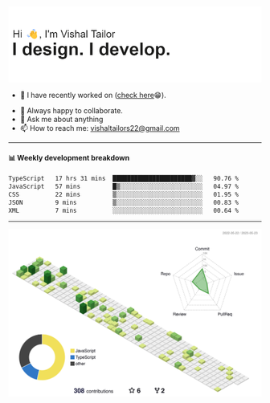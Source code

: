 ![Hi, I'm Vishal Tailor. I design. I develop.](https://github.com/vishaltailors/vishaltailors/blob/main/header.png?raw=true)

- 🔭 I have recently worked on ([check here](https://vishaltailor.com)😁).
<!-- - 🎦 Currently watching: JavaScript: The Hard Parts By Will Sentance. -->
- 👯 Always happy to collaborate.
- 💬 Ask me about anything
- 📫 How to reach me: <a href="mailto:vishaltailors22@gmail.com">vishaltailors22@gmail.com</a>

<hr /> 
<h4>📊 Weekly development breakdown</h4>
<!--START_SECTION:waka-->

```text
TypeScript   17 hrs 31 mins  ██████████████████████▓░░   90.76 %
JavaScript   57 mins         █▒░░░░░░░░░░░░░░░░░░░░░░░   04.97 %
CSS          22 mins         ▒░░░░░░░░░░░░░░░░░░░░░░░░   01.95 %
JSON         9 mins          ▒░░░░░░░░░░░░░░░░░░░░░░░░   00.83 %
XML          7 mins          ░░░░░░░░░░░░░░░░░░░░░░░░░   00.64 %
```

<!--END_SECTION:waka-->
<hr /> 

![](./profile-3d-contrib/profile-green-animate.svg)

